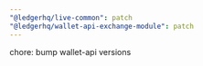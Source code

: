 ```yaml
---
"@ledgerhq/live-common": patch
"@ledgerhq/wallet-api-exchange-module": patch
---
```


chore: bump wallet-api versions
